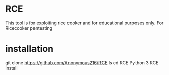 # RCE
This tool is for exploiting rice cooker and for educational purposes only.
For Ricecooker pentesting 
# installation
git clone https://github.com/Anonymous216/RCE
ls
cd RCE
Python 3 RCE install 
